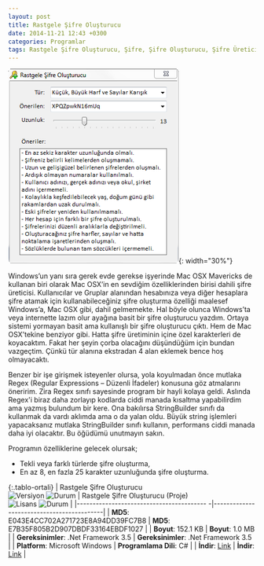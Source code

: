 ```yaml
---
layout: post
title: Rastgele Şifre Oluşturucu
date: 2014-11-21 12:43 +0300
categories: Programlar
tags: Rastgele Şifre Oluşturucu, Şifre, Şifre Oluşturucu, Şifre Üretici, Şifre Üret
---
```

![rastgele-sifre-olusturucu](/images/programlar/rastgele-sifre-olusturucu.png){: width="30%"}

Windows’un yanı sıra gerek evde gerekse işyerinde Mac OSX Mavericks de kullanan biri olarak Mac OSX’in en sevdiğim özelliklerinden birisi dahili şifre üreticisi. Kullanıcılar ve Gruplar alanından hesabınıza veya diğer hesaplara şifre atamak için kullanabileceğiniz şifre oluşturma özelliği maalesef Windows’a, Mac OSX gibi, dahil gelmemekte. Hal böyle olunca Windows’ta veya internette lazım olur ayağına basit bir şifre oluşturucu yazdım. Ortaya sistemi yormayan basit ama kullanışlı bir şifre oluşturucu çıktı. Hem de Mac OSX’tekine benziyor gibi. Hatta şifre üretiminin içine özel karakterleri de koyacaktım. Fakat her şeyin çorba olacağını düşündüğüm için bundan vazgeçtim. Çünkü tür alanına ekstradan 4 alan eklemek bence hoş olmayacaktı.

Benzer bir işe girişmek isteyenler olursa, yola koyulmadan önce mutlaka Regex (Regular Expressions – Düzenli İfadeler) konusuna göz atmalarını öneririm. Zira Regex sınıfı sayesinde program bir hayli kolaya geldi. Aslında Regex'i biraz daha zorlayıp kodlarda ciddi manada kısaltma yapabilirdim ama yazmış bulundum bir kere. Ona bakılırsa StringBuilder sınıfı da kullanmak da vardı aklımda ama o da yalan oldu. Büyük string işlemleri yapacaksanız mutlaka StringBuilder sınıfı kullanın, performans ciddi manada daha iyi olacaktır. Bu öğüdümü unutmayın sakın.

Programın özelliklerine gelecek olursak;

- Tekli veya farklı türlerde şifre oluşturma,
- En az 8, en fazla 25 karakter uzunluğunda şifre oluşturma.

{:.tablo-ortali}
| Rastgele Şifre Oluşturucu<br>![Versiyon](https://img.shields.io/badge/Versiyon-1.00-blueviolet.svg?style=flat) ![Durum](https://img.shields.io/badge/Durum-Çalışıyor-success.svg?style=flat) | Rastgele Şifre Oluşturucu (Proje)<br>![Lisans](https://img.shields.io/badge/Lisans-MIT-blue.svg?style=flat) ![Durum](https://img.shields.io/badge/Proje-Kodlar_Gözden_Gecirilecek-red.svg?style=flat) |
|----------------------------------------- -|-------------------------------------------|
| **MD5**: E043E4CC702A271723E8A94DD39FC7B8 | **MD5**: E7B35F805B2D907DBDF33164EBDF1027 | 
| **Boyut**: 152.1 KB                       | **Boyut**: 1.0 MB                         |
| **Gereksinimler**: .Net Framework 3.5     | **Gereksinimler**: .Net Framework 3.5     |
| **Platform**: Microsoft Windows           | **Programlama Dili**: C#                  |
| **İndir**: [Link](http://www.umutd.com/programlar1/rastgele-sifre-olusturucu.zip)         | **İndir**: [Link](http://www.umutd.com/programlar1/rastgele-sifre-olusturucu-proje.zip)                      |